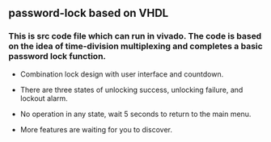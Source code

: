 <h2>password-lock based on VHDL</h2>
<h3>This is src code file which can run in vivado. The code is based on the idea of time-division multiplexing and completes a basic password lock function.</h3>
<ul>
<li>Combination lock design with user interface and countdown.</li>

</ul>
<ul>
<li>There are three states of unlocking success, unlocking failure, and lockout alarm.</li>

</ul>
<ul>
<li>No operation in any state, wait 5 seconds to return to the main menu.</li>

</ul>
<ul>
<li>More features are waiting for you to discover.</li>

</ul>
<p>&nbsp;</p>



